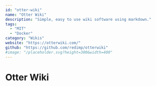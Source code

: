 ```yaml
---
id: "otter-wiki"
name: "Otter Wiki"
description: "Simple, easy to use wiki software using markdown."
tags:
  - "MIT"
  - "Docker"
category: "Wikis"
website: "https://otterwiki.com/"
github: "https://github.com/redimp/otterwiki"
#image: "/placeholder.svg?height=300&width=400"
---
```


# Otter Wiki

